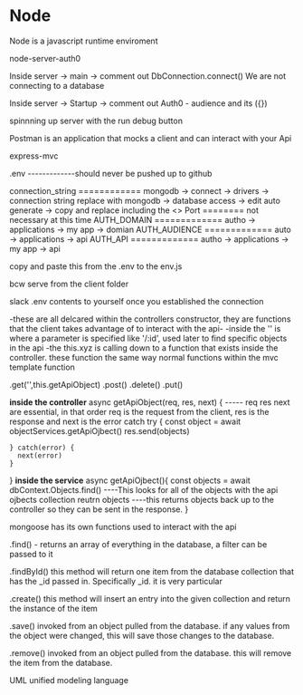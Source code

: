 # Node

Node is a javascript runtime enviroment

node-server-auth0

Inside server -> main -> comment out DbConnection.connect()
We are not connecting to a database

Inside server -> Startup -> comment out Auth0 - audience and its ({})

spinnning up server with the run debug button

Postman is an application that mocks a client and can interact with your Api

express-mvc

.env -------------should never be pushed up to github

  connection_string ============ mongodb -> connect -> drivers -> connection string
                        replace <password> with mongodb -> database access -> edit auto generate -> copy and replace including the <>
  Port ======== not necessary at this time
  AUTH_DOMAIN  ============= autho -> applications -> my app -> domian
  AUTH_AUDIENCE ============= auto -> applications -> api
  AUTH_API  ============= autho -> applications -> my app -> api

  copy and paste this from the .env to the env.js

  bcw serve from the client folder

  slack .env contents to yourself once you established the connection
  
  -these are all delcared within the controllers constructor, they are functions that the client takes advantage of to interact with the api-
  -inside the '' is where a parameter is specified like '/:id', used later to find specific objects in the api
  -the this.xyz is calling down to a function that exists inside the controller. these function the same way normal functions within the mvc    template function

  .get('',this.getApiObject)
  .post()
  .delete()
  .put()
  
  **inside the controller**
  async getApiObject(req, res, next) { ----- req res next are essential, in that order req is the request from the client, res is the response and next is the error catch
    try {
      const object = await objectServices.getApiOjbect()
      res.send(objects)

    } catch(error) {
      next(error)
    }
  }
  **inside the service** 
  async getApiOjbect(){
    const objects = await dbContext.Objects.find()  ----This looks for all of the objects with the api ojbects collection
    reutrn objects ----this returns objects back up to the controller so they can be sent in the response.
  }



  mongoose has its own functions used to interact with the api

  .find() - returns an array of everything in the database, a filter can be passed to it

  .findById() this method will return one item from the database collection that has the _id passed in. Specifically _id. it is very particular

  .create() this method will insert an entry into the given collection and return the instance of the item

  .save() invoked from an object pulled from the database. if any values from the object were changed, this will save those changes to the database.

  .remove() invoked from an object pulled from the database. this will remove the item from the database.

UML unified modeling language

